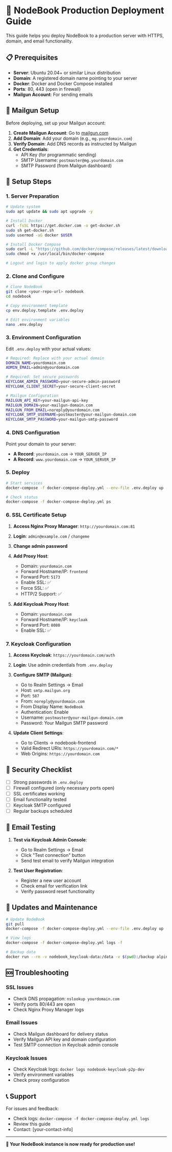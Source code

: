 # 🚀 NodeBook Production Deployment Guide

This guide helps you deploy NodeBook to a production server with HTTPS, domain, and email functionality.

## 📋 Prerequisites

- **Server**: Ubuntu 20.04+ or similar Linux distribution
- **Domain**: A registered domain name pointing to your server
- **Docker**: Docker and Docker Compose installed
- **Ports**: 80, 443 (open in firewall)
- **Mailgun Account**: For sending emails

## 📧 Mailgun Setup

Before deploying, set up your Mailgun account:

1. **Create Mailgun Account**: Go to [mailgun.com](https://mailgun.com)
2. **Add Domain**: Add your domain (e.g., `mg.yourdomain.com`)
3. **Verify Domain**: Add DNS records as instructed by Mailgun
4. **Get Credentials**:
   - API Key (for programmatic sending)
   - SMTP Username: `postmaster@mg.yourdomain.com`
   - SMTP Password (from Mailgun dashboard)

## 🔧 Setup Steps

### 1. **Server Preparation**

```bash
# Update system
sudo apt update && sudo apt upgrade -y

# Install Docker
curl -fsSL https://get.docker.com -o get-docker.sh
sudo sh get-docker.sh
sudo usermod -aG docker $USER

# Install Docker Compose
sudo curl -L "https://github.com/docker/compose/releases/latest/download/docker-compose-$(uname -s)-$(uname -m)" -o /usr/local/bin/docker-compose
sudo chmod +x /usr/local/bin/docker-compose

# Logout and login to apply docker group changes
```

### 2. **Clone and Configure**

```bash
# Clone NodeBook
git clone <your-repo-url> nodebook
cd nodebook

# Copy environment template
cp env.deploy.template .env.deploy

# Edit environment variables
nano .env.deploy
```

### 3. **Environment Configuration**

Edit `.env.deploy` with your actual values:

```bash
# Required: Replace with your actual domain
DOMAIN_NAME=yourdomain.com
ADMIN_EMAIL=admin@yourdomain.com

# Required: Set secure passwords
KEYCLOAK_ADMIN_PASSWORD=your-secure-admin-password
KEYCLOAK_CLIENT_SECRET=your-secure-client-secret

# Mailgun Configuration
MAILGUN_API_KEY=your-mailgun-api-key
MAILGUN_DOMAIN=your-mailgun-domain.com
MAILGUN_FROM_EMAIL=noreply@yourdomain.com
KEYCLOAK_SMTP_USERNAME=postmaster@your-mailgun-domain.com
KEYCLOAK_SMTP_PASSWORD=your-mailgun-smtp-password
```

### 4. **DNS Configuration**

Point your domain to your server:
- **A Record**: `yourdomain.com` → `YOUR_SERVER_IP`
- **A Record**: `www.yourdomain.com` → `YOUR_SERVER_IP`

### 5. **Deploy**

```bash
# Start services
docker-compose -f docker-compose-deploy.yml --env-file .env.deploy up -d

# Check status
docker-compose -f docker-compose-deploy.yml ps
```

### 6. **SSL Certificate Setup**

1. **Access Nginx Proxy Manager**: `http://yourdomain.com:81`
2. **Login**: `admin@example.com` / `changeme`
3. **Change admin password**
4. **Add Proxy Host**:
   - Domain: `yourdomain.com`
   - Forward Hostname/IP: `frontend`
   - Forward Port: `5173`
   - Enable SSL: ✅
   - Force SSL: ✅
   - HTTP/2 Support: ✅

5. **Add Keycloak Proxy Host**:
   - Domain: `yourdomain.com`
   - Forward Hostname/IP: `keycloak`
   - Forward Port: `8080`
   - Enable SSL: ✅

### 7. **Keycloak Configuration**

1. **Access Keycloak**: `https://yourdomain.com/auth`
2. **Login**: Use admin credentials from `.env.deploy`
3. **Configure SMTP (Mailgun)**:
   - Go to Realm Settings → Email
   - Host: `smtp.mailgun.org`
   - Port: `587`
   - From: `noreply@yourdomain.com`
   - From Display Name: `NodeBook`
   - Authentication: Enable
   - Username: `postmaster@your-mailgun-domain.com`
   - Password: Your Mailgun SMTP password

4. **Update Client Settings**:
   - Go to Clients → nodebook-frontend
   - Valid Redirect URIs: `https://yourdomain.com/*`
   - Web Origins: `https://yourdomain.com`

## 🔐 Security Checklist

- [ ] Strong passwords in `.env.deploy`
- [ ] Firewall configured (only necessary ports open)
- [ ] SSL certificates working
- [ ] Email functionality tested
- [ ] Keycloak SMTP configured
- [ ] Regular backups scheduled

## 📧 Email Testing

1. **Test via Keycloak Admin Console**:
   - Go to Realm Settings → Email
   - Click "Test connection" button
   - Send test email to verify Mailgun integration

2. **Test User Registration**:
   - Register a new user account
   - Check email for verification link
   - Verify password reset functionality

## 🔄 Updates and Maintenance

```bash
# Update NodeBook
git pull
docker-compose -f docker-compose-deploy.yml --env-file .env.deploy up -d --build

# View logs
docker-compose -f docker-compose-deploy.yml logs -f

# Backup data
docker run --rm -v nodebook_keycloak-data:/data -v $(pwd):/backup alpine tar czf /backup/keycloak-backup.tar.gz -C /data .
```

## 🆘 Troubleshooting

### SSL Issues
- Check DNS propagation: `nslookup yourdomain.com`
- Verify ports 80/443 are open
- Check Nginx Proxy Manager logs

### Email Issues
- Check Mailgun dashboard for delivery status
- Verify Mailgun API key and domain configuration
- Test SMTP connection in Keycloak admin console

### Keycloak Issues
- Check Keycloak logs: `docker logs nodebook-keycloak-p2p-dev`
- Verify environment variables
- Check proxy configuration

## 📞 Support

For issues and feedback:
- Check logs: `docker-compose -f docker-compose-deploy.yml logs`
- Review this guide
- Contact: [your-contact-info]

---

**🎉 Your NodeBook instance is now ready for production use!**